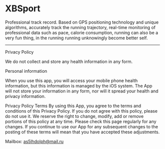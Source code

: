 # XBSport
Professional track record. Based on GPS positioning technology and unique algorithms, accurately track the running trajectory, real-time monitoring of professional data such as pace, calorie consumption, running can also be a very fun thing, in the running running unknowingly become better self.


------------------------------------------

Privacy Policy

We do not collect and store any health information in any form.

Personal information 

When you use this app, you will access your mobile phone health information, but this information is managed by the iOS system. The App will not store your information in any form, nor will it spread your health and privacy information.



Privacy Policy Terms
By using this App, you agree to the terms and conditions of this Privacy Policy. If you do not agree with this policy, please do not use it. We reserve the right to change, modify, add or remove portions of this policy at any time. Please check this page regularly for any changes. If you continue to use our App for any subsequent changes to the posting of these terms will mean that you have accepted these adjustments.

Mailbox: as5lhdolph@mail.ru
